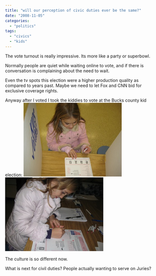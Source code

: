 ```yaml
---
title: "will our perception of civic duties ever be the same?"
date: "2008-11-05"
categories: 
  - "politics"
tags: 
  - "civics"
  - "kids"
---
```


The vote turnout is really impressive. Its more like a party or superbowl.

Normally people are quiet while waiting online to vote, and if there is conversation is complaining about the need to wait.  

Even the tv spots this election were a higher production quality as compared to years past. Maybe we need to let Fox and CNN bid for exclusive coverage rights.

Anyway after I voted I took the kiddies to vote at the Bucks county kid election: ![Ardith voting](img_2713.jpg "Ardith's vote") ![Molly's votes](img_2711.jpg "molly's vote")

The culture is so different now.

What is next for civil duties? People actually wanting to serve on Juries?
